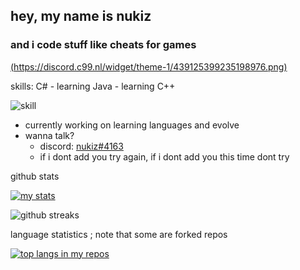 ## hey, my name is nukiz

### and i code stuff like cheats for games


[(https://discord.c99.nl/widget/theme-1/439125399235198976.png)](https://discord.c99.nl/widget/theme-1/439125399235198976.png)



skills: C# - learning Java - learning C++

![skill](https://skillicons.dev/icons?i=cs,java,cpp)

- currently working on learning languages and evolve
- wanna talk?
  - discord: [nukiz#4163](https://discord.com/users/439125399235198976/)
  - if i dont add you try again, if i dont add you this time dont try



github stats

[![my stats](https://github-readme-stats.vercel.app/api?username=nukiz&theme=tokyonight)](https://github.com/anuraghazra/github-readme-stats)

![github streaks](https://github-readme-streak-stats.herokuapp.com/?user=nukiz&theme=tokyonight&show_icons=true)  

language statistics ; note that some are forked repos

[![top langs in my repos](https://github-readme-stats.vercel.app/api/top-langs/?username=nukiz&theme=tokyonight)](https://github.com/anuraghazra/github-readme-stats)
